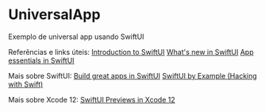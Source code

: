 # UniversalApp
Exemplo de universal app usando SwiftUI

Referências e links úteis:
[Introduction to SwiftUI](https://developer.apple.com/videos/play/wwdc2020/10119/)
[What's new in SwiftUI](https://developer.apple.com/videos/play/wwdc2020/10041/)
[App essentials in SwiftUI](https://developer.apple.com/videos/play/wwdc2020/10037/)

Mais sobre SwiftUI:
[Build great apps in SwiftUI](https://developer.apple.com/news/?id=gq4ajl5z)
[SwiftUI by Example (Hacking with Swift)](https://www.hackingwithswift.com/quick-start/swiftui)

Mais sobre Xcode 12:
[SwiftUI Previews in Xcode 12](https://developer.apple.com/news/?id=4ii0mffp)
